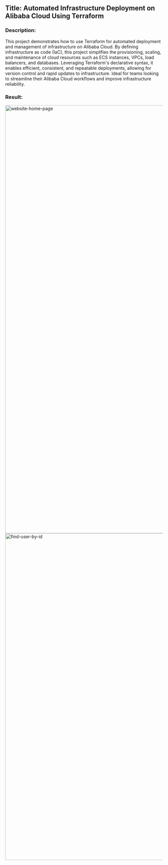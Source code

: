 ## Title: Automated Infrastructure Deployment on Alibaba Cloud Using Terraform

### Description:
This project demonstrates how to use Terraform for automated deployment and management of 
infrastructure on Alibaba Cloud. By defining infrastructure as code (IaC), this project simplifies the provisioning, 
scaling, and maintenance of cloud resources such as ECS instances, VPCs, 
load balancers, and databases. Leveraging Terraform's declarative syntax,
it enables efficient, consistent, and repeatable deployments, 
allowing for version control and rapid updates to infrastructure. 
Ideal for teams looking to streamline their Alibaba Cloud workflows and improve infrastructure reliability.

### Result:
<img width="1365" alt="website-home-page" src="https://github.com/user-attachments/assets/4c41e91e-ec36-4e4c-86c5-b14bce382b5c">

<img width="1042" alt="find-user-by-id" src="https://github.com/user-attachments/assets/e6527af1-4a25-4d53-a027-ba20b7556c40">
